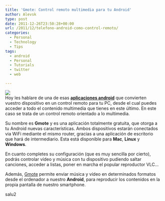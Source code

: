```yaml
---
title: 'Gmote: Control remoto multimedia para tu Android'
author: Alevsk
type: post
date: 2011-12-26T23:50:28+00:00
url: /2011/12/telefono-android-como-control-remoto/
categories:
  - Personal
  - Technology
  - Tips
tags:
  - android
  - Personal
  - Tutorials
  - twitter
  - web

---
```

[![](/images/gmote.png)](http://www.alevsk.com/2011/12/telefono-android-como-control-remoto/gmote/)  
Hoy les hablare de una de esas **[aplicaciones android][1]** que convierten vuestro dispositivo en un control remoto para tu PC, desde el cual puedes acceder a todo el contenido multimedia que tienes en este último. En este caso se trata de un control remoto orientado a lo multimedia.

Su nombre es **Gmote** y es una aplicación totalmente gratuita, que otorga a tu Android nuevas características. Ambos dispositivos estarán conectados via WiFi mediante el mismo router, gracias a una aplicación de escritorio que hará de intermediario. Esta está disponible para **Mac**, **Linux** y **Windows**.

En cuanto completes su configuración (que es muy sencilla por cierto), podrás controlar vídeo y música con tu dispositivo pudiendo saltar canciones, acceder a listas, poner en marcha el popular reproductor VLC…

Además, [Gmote][2] permite enviar música y vídeo en determinados formatos desde el ordenador a nuestro **Android**, para reproducir los contenidos en la propia pantalla de nuestro smartphone.

salu2

 [1]: http://adnfriki.com "aplicaciones android"
 [2]: http://www.gmote.org/